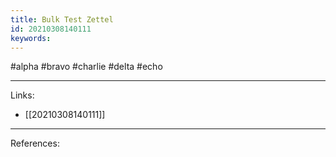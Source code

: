 ```yaml
---
title: Bulk Test Zettel
id: 20210308140111
keywords:
---
```

#alpha #bravo #charlie #delta #echo

---
Links:

- [[20210308140111]]

---
References:
